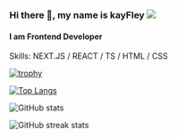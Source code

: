 ### Hi there 👋, my name is kayFley ![](https://komarev.com/ghpvc/?username=kayFley&base=1000)
#### I am Frontend Developer

Skills: NEXT.JS / REACT / TS / HTML / CSS



[![trophy](https://github-profile-trophy.vercel.app/?username=kayFley&theme=dark)](https://github.com/ryo-ma/github-profile-trophy) 

[![Top Langs](https://github-readme-stats.vercel.app/api/top-langs/?username=kayFley&theme=dark)](https://github.com/anuraghazra/github-readme-stats)

![GitHub stats](https://github-readme-stats.vercel.app/api?username=kayFley&show_icons=true&theme=dark)  

![GitHub streak stats](https://streak-stats.demolab.com/?user=kayFley&theme=dark)  



